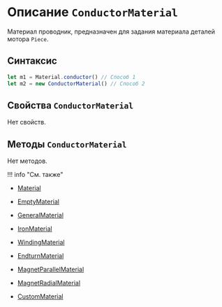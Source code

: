 # Описание `ConductorMaterial`
Материал проводник, предназначен для задания материала деталей мотора `Piece`.

## Синтаксис
```javascript
let m1 = Material.conductor() // Способ 1
let m2 = new ConductorMaterial() // Способ 2
```

## Свойства `ConductorMaterial`

Нет свойств.

## Методы `ConductorMaterial`

Нет методов.

!!! info "См. также"
- [Material](./../../../globalObjects/Material/index.md)

- [EmptyMaterial](./../EmptyMaterial/index.md)

- [GeneralMaterial](./../GeneralMaterial/index.md)

- [IronMaterial](./../IronMaterial/index.md)

- [WindingMaterial](./../WindingMaterial/index.md)

- [EndturnMaterial](./../EndturnMaterial/index.md)

- [MagnetParallelMaterial](./../MagnetParallelMaterial/index.md)

- [MagnetRadialMaterial](./../MagnetRadialMaterial/index.md)

- [CustomMaterial](./../CustomMaterial/index.md)
